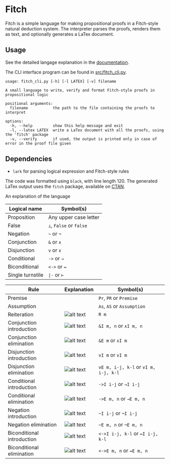 # Fitch


Fitch is a simple language for making propositional proofs in a Fitch-style natural deduction system.
The interpreter parses the proofs, renders them as text, and optionally generates a LaTex document.


## Usage


See the detailed langage explanation in the [documentation](./docs/syntax.md).

The CLI interface program can be found in [src/fitch_cli.py](./src/fitch_cli.py).

```
usage: fitch_cli.py [-h] [-l LATEX] [-v] filename

A small language to write, verify and format Fitch-style proofs in propositional logic

positional arguments:
  filename           the path to the file containing the proofs to interpret

options:
  -h, --help         show this help message and exit
  -l, --latex LATEX  write a LaTex document with all the proofs, using the 'fitch' package
  -v, --verify       if used, the output is printed only in case of error in the proof file given
```


## Dependencies

 - `lark` for parsing logical expression and Fitch-style rules

The code was formatted using `black`, with line length 120.
The generated LaTex output uses the `fitch` package, available on [CTAN](https://ctan.org/pkg/fitch).

An explanation of the language

|  Logical name  |       Symbol(s)        |
|----------------|------------------------|
|  Proposition   | Any upper case letter  |
|     False      | `⊥`, `False` or `false`|
|   Negation     |      `~` or `¬`        |
|  Conjunction   |      `&` or `∧`        |
|  Disjunction   |      `v` or `∨`        |
|  Conditional   |      `->` or `→`       |
| Biconditional  |     `<->` or `↔`       |
|Single turnstile|     `\|-` or `⊢`       |



|          Rule            |                        Explanation                           |       Symbol(s)       |
|--------------------------|--------------------------------------------------------------|-----------------------|
|         Premise          |                                                              |`Pr`, `PR` or `Premise`|
|        Assumption        |                                                              |`As`, `AS` or `Assumption`|
|       Reiteration        | ![alt text](https://proofs.openlogicproject.org/rules/r.svg) |           `R m`       |
| Conjunction introduction | ![alt text](https://proofs.openlogicproject.org/rules/ai.svg)| `&I m, n` or `∧I m, n`|
|  Conjunction elimination | ![alt text](https://proofs.openlogicproject.org/rules/ae.svg)|    `&E m` or `∧I m`   |
| Disjunction introduction | ![alt text](https://proofs.openlogicproject.org/rules/oi.svg)|    `vI m` or `∨I m`   |
|  Disjunction elimination | ![alt text](https://proofs.openlogicproject.org/rules/oe.svg)|`vE m, i-j, k-l` or `∨I m, i-j, k-l`|
| Conditional introduction | ![alt text](https://proofs.openlogicproject.org/rules/ci.svg)| `->I i-j` or `→I i-j` |
|  Conditional elimination | ![alt text](https://proofs.openlogicproject.org/rules/ce.svg)|`->E m, n` or `→E m, n`|
|   Negation introduction  | ![alt text](https://proofs.openlogicproject.org/rules/ni.svg)|  `~I i-j` or `¬I i-j` |
|   Negation elimination   | ![alt text](https://proofs.openlogicproject.org/rules/ne.svg)| `~E m, n` or `¬E m, n`|
|Biconditional introduction| ![alt text](https://proofs.openlogicproject.org/rules/bi.svg)|`<->I i-j, k-l` or `↔I i-j, k-l`|
|Biconditional elimination | ![alt text](https://proofs.openlogicproject.org/rules/be.svg)|`<->E m, n` or `↔E m, n`|



